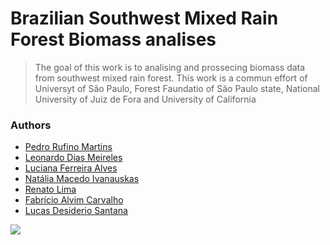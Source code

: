 
# Brazilian Southwest Mixed Rain Forest Biomass analises



> The goal of this work is to analising and prossecing biomass data from southwest mixed rain forest.
> This work is a commun effort of Universyt of São Paulo, Forest Faundatio of São Paulo state, National University of Juiz de Fora and University of California

### Authors

* [Pedro Rufino Martins](https://orcid.org/0000-0001-7852-1410) 
* [Leonardo Dias Meireles](https://orcid.org/0000-0001-5723-0593)
* [Luciana Ferreira Alves](https://orcid.org/0000-0002-8944-1851)
* [Natália Macedo Ivanauskas](https://search.scielo.org/?lang=en&q=au:IVANAUSKAS,+NATALIA+MACEDO)
* [Renato Lima]()
* [Fabrício Alvim Carvalho](https://orcid.org/0000-0001-7301-9448)
* [Lucas Desiderio Santana]() 


<!-- badges: start -->

<!-- badges: end -->

  ![](https://conexaoplaneta.com.br/wp-content/uploads/2020/06/1_Floresta-com-arauc%C3%A1ria-Turvo-PR.jpg)

